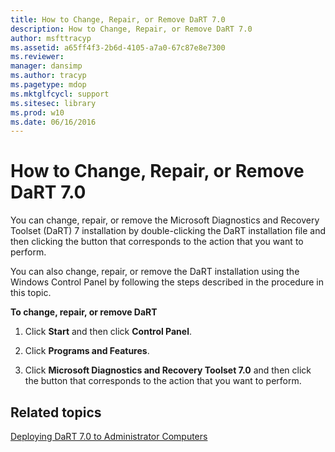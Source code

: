 ```yaml
---
title: How to Change, Repair, or Remove DaRT 7.0
description: How to Change, Repair, or Remove DaRT 7.0
author: msfttracyp
ms.assetid: a65ff4f3-2b6d-4105-a7a0-67c87e8e7300
ms.reviewer: 
manager: dansimp
ms.author: tracyp
ms.pagetype: mdop
ms.mktglfcycl: support
ms.sitesec: library
ms.prod: w10
ms.date: 06/16/2016
---
```



# How to Change, Repair, or Remove DaRT 7.0


You can change, repair, or remove the Microsoft Diagnostics and Recovery Toolset (DaRT) 7 installation by double-clicking the DaRT installation file and then clicking the button that corresponds to the action that you want to perform.

You can also change, repair, or remove the DaRT installation using the Windows Control Panel by following the steps described in the procedure in this topic.

**To change, repair, or remove DaRT**

1.  Click **Start** and then click **Control Panel**.

2.  Click **Programs and Features**.

3.  Click **Microsoft Diagnostics and Recovery Toolset 7.0** and then click the button that corresponds to the action that you want to perform.

## Related topics


[Deploying DaRT 7.0 to Administrator Computers](deploying-dart-70-to-administrator-computers-dart-7.md)

 

 





